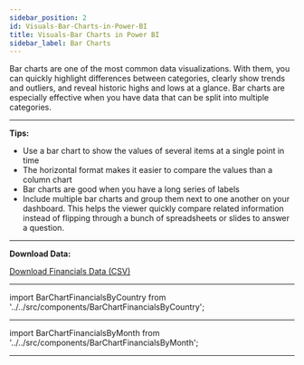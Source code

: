 ```yaml
---
sidebar_position: 2
id: Visuals-Bar-Charts-in-Power-BI
title: Visuals-Bar Charts in Power BI
sidebar_label: Bar Charts
---
```

Bar charts are one of the most common data visualizations. With them, you can quickly highlight differences between categories, clearly show trends and outliers, and reveal historic highs and lows at a glance. Bar charts are especially effective when you have data that can be split into multiple categories.

---

**Tips:**

* Use a bar chart to show the values of several items at a single point in time
* The horizontal format makes it easier to compare the values than a column chart
* Bar charts are good when you have a long series of labels
* Include multiple bar charts and group them next to one another on your dashboard. This helps the viewer quickly compare related information instead of flipping through a bunch of spreadsheets or slides to answer a question. 

---

**Download Data:**

<a href="/data/financials.csv" download="financials.csv">Download Financials Data (CSV)</a>

---

import BarChartFinancialsByCountry from '../../src/components/BarChartFinancialsByCountry';

<BarChartFinancialsByCountry /> 

--- 

import BarChartFinancialsByMonth from '../../src/components/BarChartFinancialsByMonth';

<BarChartFinancialsByMonth /> 

--- 


